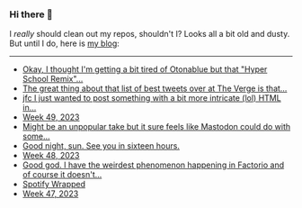 ### Hi there 👋

I _really_ should clean out my repos, shouldn't I? Looks all a bit old and dusty. But until I do, here is [my blog](https://lostfocus.de/):

--- 

<!-- POST-LIST:START -->
- [Okay, I thought I&#39;m getting a bit tired of Otonablue but that &quot;Hyper School Remix&quot;…](https://lostfocus.de/2023/12/13/231878/)
- [The great thing about that list of best tweets over at The Verge is that…](https://lostfocus.de/2023/12/13/231875/)
- [jfc I just wanted to post something with a bit more intricate &lpar;lol&rpar; HTML in…](https://lostfocus.de/2023/12/11/231872/)
- [Week 49, 2023](https://lostfocus.de/2023/12/10/week-49-2023/)
- [Might be an unpopular take but it sure feels like Mastodon could do with some…](https://lostfocus.de/2023/12/07/231854/)
- [Good night, sun. See you in sixteen hours.](https://lostfocus.de/2023/12/04/231850/)
- [Week 48, 2023](https://lostfocus.de/2023/12/03/week-48-2023/)
- [Good god. I have the weirdest phenomenon happening in Factorio and of course it doesn&#39;t…](https://lostfocus.de/2023/12/01/231840/)
- [Spotify Wrapped](https://lostfocus.de/2023/11/29/spotify-wrapped/)
- [Week 47, 2023](https://lostfocus.de/2023/11/26/week-47-2023/)
<!-- POST-LIST:END -->

<!--
**lostfocus/lostfocus** is a ✨ _special_ ✨ repository because its `README.md` (this file) appears on your GitHub profile.

Here are some ideas to get you started:

- 🔭 I’m currently working on ...
- 🌱 I’m currently learning ...
- 👯 I’m looking to collaborate on ...
- 🤔 I’m looking for help with ...
- 💬 Ask me about ...
- 📫 How to reach me: ...
- 😄 Pronouns: ...
- ⚡ Fun fact: ...
-->
